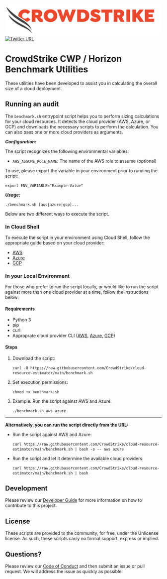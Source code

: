 ![CrowdStrike Falcon](https://raw.githubusercontent.com/CrowdStrike/falconpy/main/docs/asset/cs-logo.png) [![Twitter URL](https://img.shields.io/twitter/url?label=Follow%20%40CrowdStrike&style=social&url=https%3A%2F%2Ftwitter.com%2FCrowdStrike)](https://twitter.com/CrowdStrike)<br/>

# CrowdStrike CWP / Horizon Benchmark Utilities

These utilities have been developed to assist you in calculating the overall size of a cloud deployment.

## Running an audit

The `benchmark.sh` entrypoint script helps you to perform sizing calculations for your cloud resources. It detects the cloud provider (AWS, Azure, or GCP) and downloads the necessary scripts to perform the calculation. You can also pass one or more cloud providers as arguments.

***Configuration:***

The script recognizes the following environmental variables:

- `AWS_ASSUME_ROLE_NAME`: The name of the AWS role to assume (optional)

To use, please export the variable in your environment prior to running the script:

```shell
export ENV_VARIABLE="Example-Value"
```

***Usage:***

```shell
./benchmark.sh [aws|azure|gcp]...
```

Below are two different ways to execute the script.

### In Cloud Shell

To execute the script in your environment using Cloud Shell, follow the appropriate guide based on your cloud provider:

- [AWS](AWS/README.md)
- [Azure](Azure/README.md)
- [GCP](GCP/README.md)

### In your Local Environment

For those who prefer to run the script locally, or would like to run the script against more than one cloud provider at a time, follow the instructions below:

#### Requirements

- Python 3
- pip
- curl
- Approprate cloud provider CLI ([AWS](https://aws.amazon.com/cli/), [Azure](https://learn.microsoft.com/en-us/cli/azure/install-azure-cli), [GCP](https://cloud.google.com/sdk/docs/install))

#### Steps

1. Download the script:

    ```shell
    curl -O https://raw.githubusercontent.com/CrowdStrike/cloud-resource-estimator/main/benchmark.sh
    ```

1. Set execution permissions:

    ```shell
    chmod +x benchmark.sh
    ```

1. Example: Run the script against AWS and Azure:

    ```shell
    ./benchmark.sh aws azure
    ```

---

**Alternatively, you can run the script directly from the URL:**

- Run the script against AWS and Azure:

    ```shell
    curl https://raw.githubusercontent.com/CrowdStrike/cloud-resource-estimator/main/benchmark.sh | bash -s -- aws azure
    ```

- Run the script and let it determine the available cloud providers:

    ```shell
    curl https://raw.githubusercontent.com/CrowdStrike/cloud-resource-estimator/main/benchmark.sh | bash
    ```

## Development

Please review our [Developer Guide](DEVELOPMENT.md) for more information on how to contribute to this project.

## License

These scripts are provided to the community, for free, under the Unlicense license. As such, these scripts
carry no formal support, express or implied.

## Questions?

Please review our [Code of Conduct](CODE_OF_CONDUCT.md) and then submit an issue or pull request.
We will address the issue as quickly as possible.
